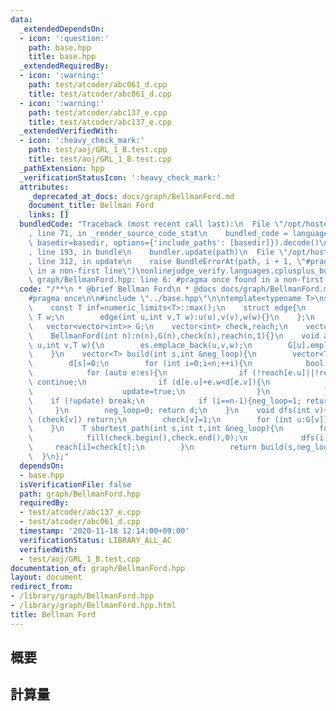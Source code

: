 ```yaml
---
data:
  _extendedDependsOn:
  - icon: ':question:'
    path: base.hpp
    title: base.hpp
  _extendedRequiredBy:
  - icon: ':warning:'
    path: test/atcoder/abc061_d.cpp
    title: test/atcoder/abc061_d.cpp
  - icon: ':warning:'
    path: test/atcoder/abc137_e.cpp
    title: test/atcoder/abc137_e.cpp
  _extendedVerifiedWith:
  - icon: ':heavy_check_mark:'
    path: test/aoj/GRL_1_B.test.cpp
    title: test/aoj/GRL_1_B.test.cpp
  _pathExtension: hpp
  _verificationStatusIcon: ':heavy_check_mark:'
  attributes:
    _deprecated_at_docs: docs/graph/BellmanFord.md
    document_title: Bellman Ford
    links: []
  bundledCode: "Traceback (most recent call last):\n  File \"/opt/hostedtoolcache/Python/3.9.1/x64/lib/python3.9/site-packages/onlinejudge_verify/documentation/build.py\"\
    , line 71, in _render_source_code_stat\n    bundled_code = language.bundle(stat.path,\
    \ basedir=basedir, options={'include_paths': [basedir]}).decode()\n  File \"/opt/hostedtoolcache/Python/3.9.1/x64/lib/python3.9/site-packages/onlinejudge_verify/languages/cplusplus.py\"\
    , line 193, in bundle\n    bundler.update(path)\n  File \"/opt/hostedtoolcache/Python/3.9.1/x64/lib/python3.9/site-packages/onlinejudge_verify/languages/cplusplus_bundle.py\"\
    , line 312, in update\n    raise BundleErrorAt(path, i + 1, \"#pragma once found\
    \ in a non-first line\")\nonlinejudge_verify.languages.cplusplus_bundle.BundleErrorAt:\
    \ graph/BellmanFord.hpp: line 6: #pragma once found in a non-first line\n"
  code: "/**\n * @brief Bellman Ford\n * @docs docs/graph/BellmanFord.md\n */\n\n\
    #pragma once\n\n#include \"../base.hpp\"\n\ntemplate<typename T>\nstruct BellmanFord{\n\
    \    const T inf=numeric_limits<T>::max();\n    struct edge{\n        int u,v;\
    \ T w;\n        edge(int u,int v,T w):u(u),v(v),w(w){}\n    };\n    int n;\n \
    \   vector<vector<int>> G;\n    vector<int> check,reach;\n    vector<edge> es;\n\
    \    BellmanFord(int n):n(n),G(n),check(n),reach(n,1){}\n    void add_edge(int\
    \ u,int v,T w){\n        es.emplace_back(u,v,w);\n        G[u].emplace_back(v);\n\
    \    }\n    vector<T> build(int s,int &neg_loop){\n        vector<T> d(n,inf);\n\
    \        d[s]=0;\n        for (int i=0;i<n;++i){\n            bool update=false;\n\
    \            for (auto e:es){\n                if (!reach[e.u]||!reach[e.v]||d[e.u]==inf)\
    \ continue;\n                if (d[e.u]+e.w<d[e.v]){\n                    d[e.v]=d[e.u]+e.w;\n\
    \                    update=true;\n                }\n            }\n        \
    \    if (!update) break;\n            if (i==n-1){neg_loop=1; return d;}\n   \
    \     }\n        neg_loop=0; return d;\n    }\n    void dfs(int v){\n        if\
    \ (check[v]) return;\n        check[v]=1;\n        for (int u:G[v]) dfs(u);\n\
    \    }\n    T shortest_path(int s,int t,int &neg_loop){\n        for (int i=0;i<n;++i){\n\
    \            fill(check.begin(),check.end(),0);\n            dfs(i);\n       \
    \     reach[i]=check[t];\n        }\n        return build(s,neg_loop)[t];\n  \
    \  }\n};"
  dependsOn:
  - base.hpp
  isVerificationFile: false
  path: graph/BellmanFord.hpp
  requiredBy:
  - test/atcoder/abc137_e.cpp
  - test/atcoder/abc061_d.cpp
  timestamp: '2020-11-18 12:14:00+09:00'
  verificationStatus: LIBRARY_ALL_AC
  verifiedWith:
  - test/aoj/GRL_1_B.test.cpp
documentation_of: graph/BellmanFord.hpp
layout: document
redirect_from:
- /library/graph/BellmanFord.hpp
- /library/graph/BellmanFord.hpp.html
title: Bellman Ford
---
```

## 概要

## 計算量